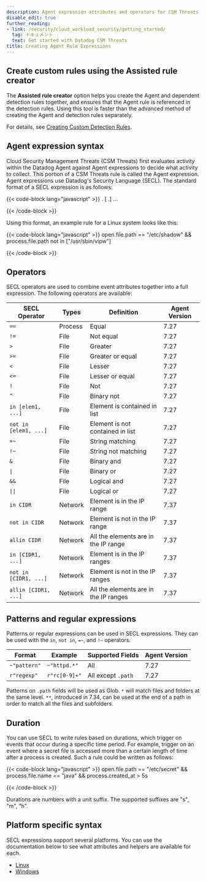 ```yaml
---
description: Agent expression attributes and operators for CSM Threats Rules
disable_edit: true
further_reading:
- link: /security/cloud_workload_security/getting_started/
  tag: ドキュメント
  text: Get started with Datadog CSM Threats
title: Creating Agent Rule Expressions
---
```

<!--  SOURCED FROM https://github.com/DataDog/datadog-agent -->


## Create custom rules using the Assisted rule creator

The **Assisted rule creator** option helps you create the Agent and dependent detection rules together, and ensures that the Agent rule is referenced in the detection rules. Using this tool is faster than the advanced method of creating the Agent and detection rules separately.

For details, see [Creating Custom Detection Rules][1].

## Agent expression syntax
Cloud Security Management Threats (CSM Threats) first evaluates activity within the Datadog Agent against Agent expressions to decide what activity to collect. This portion of a CSM Threats rule is called the Agent expression. Agent expressions use Datadog's Security Language (SECL). The standard format of a SECL expression is as follows:

{{< code-block lang="javascript" >}}
<event-type>.<event-attribute> <operator> <value> [<operator> <event-type>.<event-attribute>] ...

{{< /code-block >}}

Using this format, an example rule for a Linux system looks like this:

{{< code-block lang="javascript" >}}
open.file.path == "/etc/shadow" && process.file.path not in ["/usr/sbin/vipw"]

{{< /code-block >}}

## Operators
SECL operators are used to combine event attributes together into a full expression. The following operators are available:

| SECL Operator         | Types            |  Definition                              | Agent Version |
|-----------------------|------------------|------------------------------------------|---------------|
| `==`                  | Process          | Equal                                    | 7.27          |
| `!=`                  | File             | Not equal                                | 7.27          |
| `>`                   | File             | Greater                                  | 7.27          |
| `>=`                  | File             | Greater or equal                         | 7.27          |
| `<`                   | File             | Lesser                                   | 7.27          |
| `<=`                  | File             | Lesser or equal                          | 7.27          |
| `!`                   | File             | Not                                      | 7.27          |
| `^`                   | File             | Binary not                               | 7.27          |
| `in [elem1, ...]`     | File             | Element is contained in list             | 7.27          |
| `not in [elem1, ...]` | File             | Element is not contained in list         | 7.27          |
| `=~`                  | File             | String matching                          | 7.27          |
| `!~`                  | File             | String not matching                      | 7.27          |
| `&`                   | File             | Binary and                               | 7.27          |
| `\|`                  | File             | Binary or                                | 7.27          |
| `&&`                  | File             | Logical and                              | 7.27          |
| `\|\|`                | File             | Logical or                               | 7.27          |
| `in CIDR`             | Network          | Element is in the IP range               | 7.37          |
| `not in CIDR`         | Network          | Element is not in the IP range           | 7.37          |
| `allin CIDR`          | Network          | All the elements are in the IP range     | 7.37          |
| `in [CIDR1, ...]`     | Network          | Element is in the IP ranges              | 7.37          |
| `not in [CIDR1, ...]` | Network          | Element is not in the IP ranges          | 7.37          |
| `allin [CIDR1, ...]`  | Network          | All the elements are in the IP ranges    | 7.37          |

## Patterns and regular expressions
Patterns or regular expressions can be used in SECL expressions. They can be used with the `in`, `not in`, `=~`, and `!~` operators.

| Format           |  Example             | Supported Fields   | Agent Version |
|------------------|----------------------|--------------------|---------------|
| `~"pattern"`     | `~"httpd.*"`         | All                | 7.27          |
| `r"regexp"`      | `r"rc[0-9]+"`        | All except `.path` | 7.27          |

Patterns on `.path` fields will be used as Glob. `*` will match files and folders at the same level. `**`, introduced in 7.34, can be used at the end of a path in order to match all the files and subfolders.

## Duration
You can use SECL to write rules based on durations, which trigger on events that occur during a specific time period. For example, trigger on an event where a secret file is accessed more than a certain length of time after a process is created.
Such a rule could be written as follows:

{{< code-block lang="javascript" >}}
open.file.path == "/etc/secret" && process.file.name == "java" && process.created_at > 5s

{{< /code-block >}}

Durations are numbers with a unit suffix. The supported suffixes are "s", "m", "h".

## Platform specific syntax

SECL expressions support several platforms. You can use the documentation below to see what attributes and helpers are available for each.

* [Linux][2]
* [Windows][3]

[1]: /ja/security/threats/workload_security_rules/custom_rules
[2]: /ja/security/threats/linux_expressions
[3]: /ja/security/threats/windows_expressions